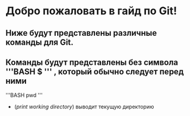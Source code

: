 # Добро пожаловать в гайд по Git!
## Ниже будут представлены различные команды для Git.
Команды будут представлены без символа
'''BASH
$
'''
, который обычно следует перед ними
----
'''BASH
pwd
'''
- (*print working directory*) выводит текущую директорию